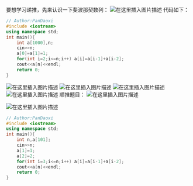要想学习递推，先来认识一下斐波那契数列：
![在这里插入图片描述](https://pic.2ge.org/cdn/?url=https://img-blog.csdnimg.cn/899f397690494ffba1b8939528a98aff.png?x-oss-process=image/watermark,type_ZHJvaWRzYW5zZmFsbGJhY2s,shadow_50,text_Q1NETiBA5r2Y6YGT54a5,size_20,color_FFFFFF,t_70,g_se,x_16)
代码如下：

```cpp
// Author:PanDaoxi
#include <iostream>
using namespace std;
int main(){
	int a[1000],n;
	cin>>n;
	a[0]=a[1]=1;
	for(int i=2;i<=n;i++) a[i]=a[i-1]+a[i-2];
	cout<<a[n]<<endl;
	return 0;
} 
```
![在这里插入图片描述](https://pic.2ge.org/cdn/?url=https://img-blog.csdnimg.cn/edb89e2070ba40a6bd68b6a0b1d7bb77.png)
![在这里插入图片描述](https://pic.2ge.org/cdn/?url=https://img-blog.csdnimg.cn/2fa86d7ca33e42e49ac1e8ac4bade124.png?x-oss-process=image/watermark,type_ZHJvaWRzYW5zZmFsbGJhY2s,shadow_50,text_Q1NETiBA5r2Y6YGT54a5,size_20,color_FFFFFF,t_70,g_se,x_16)
![在这里插入图片描述](https://pic.2ge.org/cdn/?url=https://img-blog.csdnimg.cn/6a104fffb7dd4953892bdc4b5289e69d.png?x-oss-process=image/watermark,type_ZHJvaWRzYW5zZmFsbGJhY2s,shadow_50,text_Q1NETiBA5r2Y6YGT54a5,size_20,color_FFFFFF,t_70,g_se,x_16)
![在这里插入图片描述](https://pic.2ge.org/cdn/?url=https://img-blog.csdnimg.cn/db00df3449104752909ccfd2448fbbc5.png?x-oss-process=image/watermark,type_ZHJvaWRzYW5zZmFsbGJhY2s,shadow_50,text_Q1NETiBA5r2Y6YGT54a5,size_20,color_FFFFFF,t_70,g_se,x_16)
顺推题目：
![在这里插入图片描述](https://pic.2ge.org/cdn/?url=https://img-blog.csdnimg.cn/a99689a32c8746c6bc26d7177eb6cac7.png)

![在这里插入图片描述](https://pic.2ge.org/cdn/?url=https://img-blog.csdnimg.cn/320383ee85d34dc4a97cdc81f94d50f8.png?x-oss-process=image/watermark,type_ZHJvaWRzYW5zZmFsbGJhY2s,shadow_50,text_Q1NETiBA5r2Y6YGT54a5,size_20,color_FFFFFF,t_70,g_se,x_16)
```cpp
// Author:PanDaoxi
#include <iostream>
using namespace std;
int main(){
	int n,a[101];
	cin>>n;
	a[1]=1;
	a[2]=2;
	for(int i=3;i<=n;i++) a[i]=a[i-1]+a[i-2];
	cout<<a[n]<<endl;
	return 0;
} 
```

